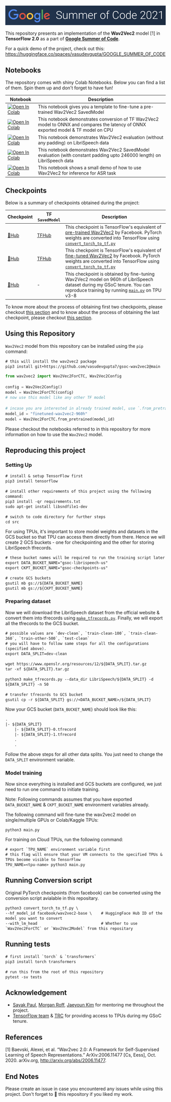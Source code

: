 ![GSoC](assets/gsoc.png)

This repository presents an implementation of the **Wav2Vec2** model [1] in **TensorFlow 2.0** as a part of [**Google Summer of Code**](https://summerofcode.withgoogle.com/).

For a quick demo of the project, check out this: https://huggingface.co/spaces/vasudevgupta/GOOGLE_SUMMER_OF_CODE

## Notebooks

The repository comes with shiny Colab Notebooks. Below you can find a list of them. Spin them up and don't forget to have fun!

| Notebook   | Description |
|------------|-------------|
| <a href="https://colab.research.google.com/github/tensorflow/hub/blob/master/examples/colab/wav2vec2_saved_model_finetuning.ipynb" target="_parent"><img src="https://colab.research.google.com/assets/colab-badge.svg" alt="Open In Colab"/></a> | This notebook gives you a template to fine-tune a pre-trained Wav2Vec2 SavedModel |
| <a href="https://colab.research.google.com/github/vasudevgupta7/gsoc-wav2vec2/blob/main/notebooks/wav2vec2_onnx.ipynb" target="_parent"><img src="https://colab.research.google.com/assets/colab-badge.svg" alt="Open In Colab"/></a> | This notebook demonstrates conversion of TF Wav2Vec2 model to ONNX and compares the latency of ONNX exported model & TF model on CPU |
| <a href="https://colab.research.google.com/github/vasudevgupta7/gsoc-wav2vec2/blob/main/notebooks/librispeech_evaluation_WER_3.ipynb" target="_parent"><img src="https://colab.research.google.com/assets/colab-badge.svg" alt="Open In Colab"/></a> | This notebook demonstrates Wav2Vec2 evaluation (without any padding) on LibriSpeech data |
| <a href="https://colab.research.google.com/github/vasudevgupta7/gsoc-wav2vec2/blob/main/notebooks/librispeech_evaluation_WER_6.ipynb" target="_parent"><img src="https://colab.research.google.com/assets/colab-badge.svg" alt="Open In Colab"/></a> | This notebook demonstrates Wav2Vec2 SavedModel evaluation (with constant padding upto 246000 length) on LibriSpeech data |
| <a href="https://colab.research.google.com/github/vasudevgupta7/gsoc-wav2vec2/blob/main/notebooks/wav2vec2-inference.ipynb" target="_parent"><img src="https://colab.research.google.com/assets/colab-badge.svg" alt="Open In Colab"/></a> | This notebook shows a small demo of how to use Wav2Vec2 for inference for ASR task |

## Checkpoints

Below is a summary of checkpoints obtained during the project:

| Checkpoint | TF `SavedModel` | Description |
|------------|-------------|-------------|
| [🤗Hub](https://hf.co/vasudevgupta/gsoc-wav2vec2) | [TFHub](https://tfhub.dev/vasudevgupta7/wav2vec2/1) | This checkpoint is TensorFlow's equivalent of [pre-trained Wav2Vec2](https://hf.co/facebook/wav2vec2-base) by Facebook. PyTorch weights are converted into TensorFlow using [`convert_torch_to_tf.py`](src/convert_torch_to_tf.py) |
| [🤗Hub](https://hf.co/vasudevgupta/gsoc-wav2vec2-960h) | [TFHub](https://tfhub.dev/vasudevgupta7/wav2vec2-960h/1) | This checkpoint is TensorFlow's equivalent of [fine-tuned Wav2Vec2](https://hf.co/facebook/wav2vec2-base-960h) by Facebook. PyTorch weights are converted into TensorFlow using [`convert_torch_to_tf.py`](src/convert_torch_to_tf.py) |
| [🤗Hub](https://hf.co/vasudevgupta/finetuned-wav2vec2-960h) | - | This checkpoint is obtained by fine-tuning Wav2Vec2 model on 960h of LibriSpeech dataset during my GSoC tenure. You can reproduce training by running [`main.py`](src/main.py) on TPU v3-8 |

To know more about the process of obtaining first two checkpoints, please checkout [this section](#running-conversion-script) and to know about the process of obtaining the last checkpoint, please checkout [this section](#reproducing-this-project).

## Using this Repository

`Wav2Vec2` model from this repository can be installed using the `pip` command:

```shell
# this will install the wav2vec2 package
pip3 install git+https://github.com/vasudevgupta7/gsoc-wav2vec2@main
```

```python
from wav2vec2 import Wav2Vec2ForCTC, Wav2Vec2Config

config = Wav2Vec2Config()
model = Wav2Vec2ForCTC(config)
# now use this model like any other TF model

# incase you are interested in already trained model, use `.from_pretrained` method
model_id = "finetuned-wav2vec2-960h"
model = Wav2Vec2ForCTC.from_pretrained(model_id)
```

Please checkout the notebooks referred to in this repository for more information on how to use the `Wav2Vec2` model.

## Reproducing this project

### Setting Up

```shell
# install & setup TensorFlow first
pip3 install tensorflow

# install other requirements of this project using the following command:
pip3 install -qr requirements.txt
sudo apt-get install libsndfile1-dev

# switch to code directory for further steps
cd src
```

For using TPUs, it's important to store model weights and datasets in the GCS bucket so that TPU can access them directly from there. Hence we will create 2 GCS buckets - one for checkpointing and the other for storing LibriSpeech tfrecords.

```shell
# these bucket names will be required to run the training script later
export DATA_BUCKET_NAME="gsoc-librispeech-us"
export CKPT_BUCKET_NAME="gsoc-checkpoints-us"

# create GCS buckets
gsutil mb gs://${DATA_BUCKET_NAME}
gsutil mb gs://${CKPT_BUCKET_NAME}
```

### Preparing dataset

Now we will download the LibriSpeech dataset from the official website & convert them into tfrecords using [`make_tfrecords.py`](src/make_tfrecords.py). Finally, we will export all the tfrecords to the GCS bucket.

```shell
# possible values are `dev-clean`, `train-clean-100`, `train-clean-360`, `train-other-500`, `test-clean`
# you will have to follow same steps for all the configurations (specified above).
export DATA_SPLIT=dev-clean

wget https://www.openslr.org/resources/12/${DATA_SPLIT}.tar.gz
tar -xf ${DATA_SPLIT}.tar.gz

python3 make_tfrecords.py --data_dir LibriSpeech/${DATA_SPLIT} -d ${DATA_SPLIT} -n 50

# transfer tfrecords to GCS bucket
gsutil cp -r ${DATA_SPLIT} gs://<DATA_BUCKET_NAME>/${DATA_SPLIT}
```

Now your GCS bucket (`DATA_BUCKET_NAME`) should look like this:

    .
    |- ${DATA_SPLIT}
        |- ${DATA_SPLIT}-0.tfrecord
        |- ${DATA_SPLIT}-1.tfrecord
        .
        .

Follow the above steps for all other data splits. You just need to change the `DATA_SPLIT` environment variable.

### Model training

Now since everything is installed and GCS buckets are configured, we just need to run one command to initiate training.

Note: Following commands assumes that you have exported `DATA_BUCKET_NAME` & `CKPT_BUCKET_NAME` environment variables already.

The following command will fine-tune the wav2vec2 model on single/multiple GPUs or Colab/Kaggle TPUs:

```shell
python3 main.py
```

For training on Cloud TPUs, run the following command:

```shell
# export `TPU_NAME` environment variable first
# this flag will ensure that your VM connects to the specified TPUs & TPUs become visible to TensorFlow
TPU_NAME=<tpu-name> python3 main.py
```

## Running Conversion script

Original PyTorch checkpoints (from facebook) can be converted using the conversion script avialable in this repositary.

```shell
python3 convert_torch_to_tf.py \
--hf_model_id facebook/wav2vec2-base \    # HuggingFace Hub ID of the model you want to convert
--with_lm_head                            # Whether to use `Wav2Vec2ForCTC` or `Wav2Vec2Model` from this repositary
```

## Running tests

```shell
# first install `torch` & `transformers`
pip3 install torch transformers

# run this from the root of this repository
pytest -sv tests
```

## Acknowledgement

* [Sayak Paul](https://github.com/sayakpaul), [Morgan Roff](https://github.com/MorganR), [Jaeyoun Kim](https://github.com/jaeyounkim) for mentoring me throughout the project.
* [TensorFlow team](https://www.tensorflow.org) & [TRC](https://sites.research.google/trc/) for providing access to TPUs during my GSoC tenure.

## References

[1] Baevski, Alexei, et al. “Wav2vec 2.0: A Framework for Self-Supervised Learning of Speech Representations.” ArXiv:2006.11477 [Cs, Eess], Oct. 2020. arXiv.org, http://arxiv.org/abs/2006.11477.

## End Notes

Please create an issue in case you encountered any issues while using this project. Don't forget to 🌟 this repository if you liked my work.
